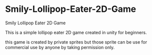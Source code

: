 # Smily-Lollipop-Eater-2D-Game
Smily Lollipop Eater 2D Game

This is a simple lollipop eater 2D game created in unity for beginners.

this game is created by private sprites but those sprite can be use for commercial use by anyone by taking permission only.
